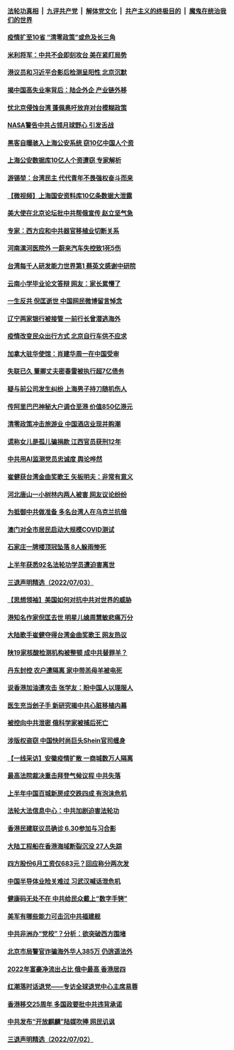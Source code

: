 ####  [法轮功真相](../../../../basic/blob/master/README.md?t=07050331) &nbsp;|&nbsp; [九评共产党](../../../../9ping.md/blob/master/README.md?t=07050331) &nbsp;|&nbsp; [解体党文化](../../../../jtdwh.md/blob/master/README.md?t=07050331)  &nbsp;|&nbsp; [共产主义的终极目的](../../../../gczydzjmd.md/blob/master/README.md?t=07050331) &nbsp;|&nbsp; [魔鬼在统治我们的世界](../../../../mgztzwmdsj.md/blob/master/README.md?t=07050331) 

#### [疫情扩至10省 “清零政策”或危及长三角](../pages/nsc413/n13773328.md?t=07050331) 

#### [米利将军：中共不会即刻攻台 美在紧盯局势](../pages/nsc413/n13773470.md?t=07050331) 

#### [港议员和习近平合影后检测呈阳性 北京沉默](../pages/nsc413/n13773479.md?t=07050331) 

#### [揭中国高失业率背后：陆企外企 产业链外移](../pages/nsc413/n13773429.md?t=07050331) 

#### [忧北京侵蚀台湾 蓬佩奥吁放弃对台模糊政策](../pages/nsc413/n13773463.md?t=07050331) 

#### [NASA警告中共占领月球野心 引发舌战](../pages/nsc413/n13773445.md?t=07050331) 

#### [黑客自曝骇入上海公安系统 窃10亿中国人个资](../pages/nsc413/n13773395.md?t=07050331) 

#### [上海公安数据库10亿人个资遭窃 专家解析](../pages/nsc413/n13773437.md?t=07050331) 

#### [游锡堃：台湾民主 代代青年不畏强权奋斗而来](../pages/nsc413/n13773334.md?t=07050331) 

#### [【微视频】上海国安资料库10亿条数据大泄露](../pages/nsc413/n13772852.md?t=07050331) 

#### [美大使在北京论坛批中共帮俄宣传 赵立坚气急](../pages/nsc413/n13773309.md?t=07050331) 

#### [专家：西方应和中共器官移植业切断关系](../pages/nsc413/n13772828.md?t=07050331) 

#### [河南漯河医院外 一蔚来汽车失控致1死5伤](../pages/nsc413/n13773263.md?t=07050331) 

#### [台湾每千人研发能力世界第1 蔡英文感谢中研院](../pages/nsc413/n13773261.md?t=07050331) 

#### [云南小学毕业论文答辩 网友：家长累懵了](../pages/nsc413/n13773240.md?t=07050331) 

#### [一生反共 倪匡逝世 中国网民微博留言悼念](../pages/nsc413/n13773175.md?t=07050331) 

#### [辽宁两家银行被接管 一前行长曾潜逃海外](../pages/nsc413/n13773206.md?t=07050331) 

#### [疫情改变民众出行方式 北京自行车供不应求](../pages/nsc413/n13773218.md?t=07050331) 

#### [加拿大驻华使馆：肖建华周一在中国受审](../pages/nsc413/n13773185.md?t=07050331) 

#### [失联已久 董卿丈夫密春雷被执行超7亿债务](../pages/nsc413/n13773194.md?t=07050331) 

#### [疑与前公司发生纠纷 上海男子持刀随机伤人](../pages/nsc413/n13773174.md?t=07050331) 

#### [传阿里巴巴神秘大户调仓至港 价值850亿港元](../pages/nsc413/n13773070.md?t=07050331) 

#### [清零政策冲击旅游业 中国酒店业现并购潮](../pages/nsc413/n13773142.md?t=07050331) 

#### [谎称女儿是孤儿骗捐款 江西官员获刑12年](../pages/nsc413/n13773126.md?t=07050331) 

#### [中共用AI监测党员忠诚度 舆论哗然](../pages/nsc413/n13773025.md?t=07050331) 

#### [崔健获台湾金曲奖歌王 矢板明夫：非常有意义](../pages/nsc413/n13772977.md?t=07050331) 

#### [河北唐山一小树林内两人被害 网友议论纷纷](../pages/nsc413/n13773043.md?t=07050331) 


#### [为抵御中共做准备 多名台湾人在乌克兰抗俄](../pages/nsc413/n13772933.md?t=07050331) 

#### [澳门对全市居民启动大规模COVID测试](../pages/nsc413/n13772935.md?t=07050331) 

#### [石家庄一牌楼顶冠坠落 8人躲雨惨死](../pages/nsc413/n13772948.md?t=07050331) 

#### [上半年获悉92名法轮功学员遭迫害离世](../pages/nsc413/n13772701.md?t=07050331) 

#### [三退声明精选（2022/07/03）](../pages/nsc413/n13772953.md?t=07050331) 

#### [【思想领袖】美国如何对抗中共对世界的威胁](../pages/nsc413/n13751729.md?t=07050331) 

#### [港知名作家倪匡去世 明星儿媳周慧敏悲痛万分](../pages/nsc413/n13772810.md?t=07050331) 

#### [大陆歌手崔健夺得台湾金曲奖歌王 网友热议](../pages/nsc413/n13772699.md?t=07050331) 

#### [陕19家核酸检测机构被整顿 成中共替罪羊？](../pages/nsc413/n13772816.md?t=07050331) 

#### [丹东封控 农户遭隔离 家中带羔母羊被电死](../pages/nsc413/n13772757.md?t=07050331) 

#### [说香港加油遭攻击 张学友：盼中国人以理服人](../pages/nsc413/n13772742.md?t=07050331) 

#### [医生充当刽子手 新研究揭中共心脏移植内幕](../pages/nsc413/n13772291.md?t=07050331) 

#### [被控向中共泄密 俄科学家被捕后死亡](../pages/nsc413/n13772686.md?t=07050331) 

#### [涉版权盗窃 中国快时尚巨头Shein官司缠身](../pages/nsc413/n13772674.md?t=07050331) 

#### [【一线采访】安徽疫情扩散 一商城数万人隔离](../pages/nsc413/n13772567.md?t=07050331) 

#### [最高法院裁决重击拜登气候议程 中共失落](../pages/nsc413/n13772409.md?t=07050331) 

#### [上半年中国百城新房成交跌四成 有泡沫危机](../pages/nsc413/n13772559.md?t=07050331) 

#### [法轮大法信息中心：中共加剧迫害法轮功](../pages/nsc413/n13772403.md?t=07050331) 

#### [香港民建联议员确诊 6.30参加与习合影](../pages/nsc413/n13772533.md?t=07050331) 

#### [大陆工程船在香港海域断裂沉没 27人失踪](../pages/nsc413/n13772484.md?t=07050331) 

#### [四方股份6月工资仅683元？回应称分两次发](../pages/nsc413/n13772458.md?t=07050331) 


#### [中国半导体业险关难过 习武汉喊话泄危机](../pages/nsc413/n13772457.md?t=07050331) 

#### [健康码无处不在 中共给民众戴上“数字手铐”](../pages/nsc413/n13770980.md?t=07050331) 

#### [美军有哪些能力可击沉中共福建舰](../pages/nsc413/n13768157.md?t=07050331) 

#### [中共非洲办“党校”？分析：欲突破西方围堵](../pages/nsc413/n13772412.md?t=07050331) 

#### [北京市局警官诈骗海外华人385万 仍逍遥法外](../pages/nsc413/n13772231.md?t=07050331) 

#### [2022年富豪净流出占比 俄中最高 香港居四](../pages/nsc413/n13772440.md?t=07050331) 

#### [红潮落时话退党——专访全球退党中心主席易蓉](../pages/nsc413/n13772427.md?t=07050331) 

#### [香港移交25周年 多国政要批中共违背承诺](../pages/nsc413/n13772424.md?t=07050331) 

#### [中共发布“开放麒麟”陆媒吹捧 网民讥讽](../pages/nsc413/n13772308.md?t=07050331) 

#### [三退声明精选（2022/07/02）](../pages/nsc413/n13772387.md?t=07050331) 

